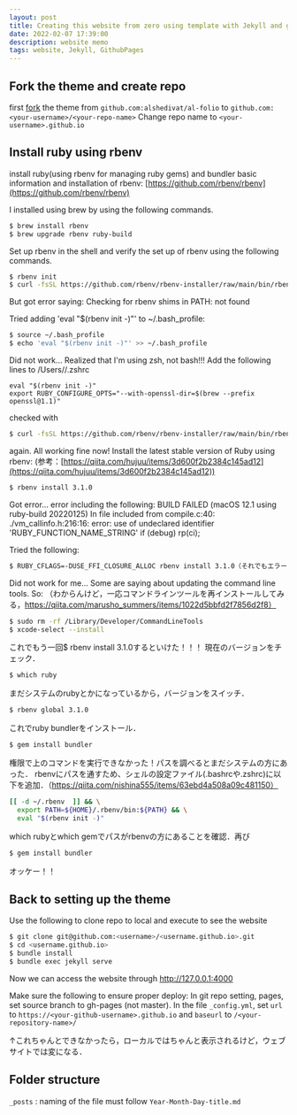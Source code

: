 ```yaml
---
layout: post
title: Creating this website from zero using template with Jekyll and github pages
date: 2022-02-07 17:39:00
description: website memo
tags: website, Jekyll, GithubPages
---
```


## Fork the theme and create repo
first [fork](https://guides.github.com/activities/forking/) the theme from `github.com:alshedivat/al-folio` to `github.com:<your-username>/<your-repo-name>`
Change repo name to `<your-username>.github.io` 

## Install ruby using rbenv

install ruby(using rbenv for managing ruby gems) and bundler
basic information and installation of rbenv: [https://github.com/rbenv/rbenv](https://github.com/rbenv/rbenv)

I installed using brew by using the following commands.
```bash
$ brew install rbenv
$ brew upgrade rbenv ruby-build
```
Set up rbenv in the shell and verify the set up of rbenv using the following commands.
```bash
$ rbenv init
$ curl -fsSL https://github.com/rbenv/rbenv-installer/raw/main/bin/rbenv-doctor | bash
```
But got error saying: Checking for rbenv shims in PATH: not found

Tried adding 'eval "$(rbenv init -)"' to ~/.bash_profile:
```bash
$ source ~/.bash_profile
$ echo 'eval "$(rbenv init -)"' >> ~/.bash_profile
```
Did not work… Realized that I'm using zsh, not bash!!!
Add the following lines to /Users/<username>/.zshrc
```
eval "$(rbenv init -)"
export RUBY_CONFIGURE_OPTS="--with-openssl-dir=$(brew --prefix openssl@1.1)"
```
checked with 
```bash
$ curl -fsSL https://github.com/rbenv/rbenv-installer/raw/main/bin/rbenv-doctor | bash` 
```
again. All working fine now! 
Install the latest stable version of Ruby using rbenv:
(参考：[https://qiita.com/hujuu/items/3d600f2b2384c145ad12](https://qiita.com/hujuu/items/3d600f2b2384c145ad12))

```bash
$ rbenv install 3.1.0
```
Got error… error including the following:
BUILD FAILED (macOS 12.1 using ruby-build 20220125) In file included from compile.c:40: ./vm_callinfo.h:216:16: error: use of undeclared identifier 'RUBY_FUNCTION_NAME_STRING'     if (debug) rp(ci);  

Tried the following:
```bash
$ RUBY_CFLAGS=-DUSE_FFI_CLOSURE_ALLOC rbenv install 3.1.0（それでもエラー出る）
```
Did not work for me…
Some are saying about updating the command line tools. So:
（わからんけど，一応コマンドラインツールを再インストールしてみる，https://qiita.com/marusho_summers/items/1022d5bbfd2f7856d2f8）
```bash
$ sudo rm -rf /Library/Developer/CommandLineTools
$ xcode-select --install
```

これでもう一回$ rbenv install 3.1.0するといけた！！！
現在のバージョンをチェック．
```bash
$ which ruby
```
まだシステムのrubyとかになっているから，バージョンをスイッチ．
```bash
$ rbenv global 3.1.0
```
これでruby
bundlerをインストール．
```bash
$ gem install bundler
```

権限で上のコマンドを実行できなかった！パスを調べるとまだシステムの方にあった．
rbenvにパスを通すため、シェルの設定ファイル(.bashrcや.zshrc)に以下を追加．（https://qiita.com/nishina555/items/63ebd4a508a09c481150）

```bash
[[ -d ~/.rbenv  ]] && \
  export PATH=${HOME}/.rbenv/bin:${PATH} && \
  eval "$(rbenv init -)"
```

which rubyとwhich gemでパスがrbenvの方にあることを確認．再び

```bash
$ gem install bundler
```
オッケー！！

## Back to setting up the theme

Use the following to clone repo to local and execute to see the website
```bash
$ git clone git@github.com:<username>/<username.github.io>.git
$ cd <username.github.io>
$ bundle install
$ bundle exec jekyll serve
```
Now we can access the website through http://127.0.0.1:4000

Make sure the following to ensure proper deploy:
In git repo setting, pages, set source branch to gh-pages (not master).
In the file `_config.yml`, set `url` to `https://<your-github-username>.github.io` and `baseurl` to `/<your-repository-name>/`

↑これちゃんとできなかったら，ローカルではちゃんと表示されるけど，ウェブサイトでは変になる．
## Folder structure
`_posts` : naming of the file must follow `Year-Month-Day-title.md`

